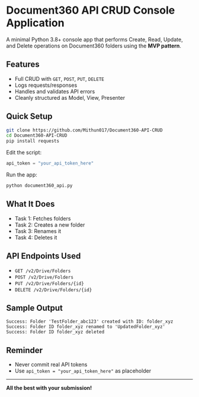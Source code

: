 # Document360 API CRUD Console Application

A minimal Python 3.8+ console app that performs Create, Read, Update, and Delete operations on Document360 folders using the **MVP pattern**.

## Features

* Full CRUD with `GET`, `POST`, `PUT`, `DELETE`
* Logs requests/responses
* Handles and validates API errors
* Cleanly structured as Model, View, Presenter

## Quick Setup

```bash
git clone https://github.com/Mithun017/Document360-API-CRUD
cd Document360-API-CRUD
pip install requests
```

Edit the script:

```python
api_token = "your_api_token_here"
```

Run the app:

```bash
python document360_api.py
```

## What It Does

* Task 1: Fetches folders
* Task 2: Creates a new folder
* Task 3: Renames it
* Task 4: Deletes it

## API Endpoints Used

* `GET /v2/Drive/Folders`
* `POST /v2/Drive/Folders`
* `PUT /v2/Drive/Folders/{id}`
* `DELETE /v2/Drive/Folders/{id}`

## Sample Output

```
Success: Folder 'TestFolder_abc123' created with ID: folder_xyz
Success: Folder ID folder_xyz renamed to 'UpdatedFolder_xyz'
Success: Folder ID folder_xyz deleted
```

## Reminder

* Never commit real API tokens
* Use `api_token = "your_api_token_here"` as placeholder

---

**All the best with your submission!**
